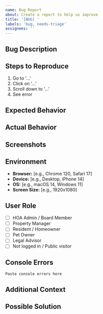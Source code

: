 ```yaml
---
name: Bug Report
about: Create a report to help us improve
title: '[BUG] '
labels: 'bug, needs-triage'
assignees: ''
---
```


## Bug Description
<!-- A clear and concise description of what the bug is -->

## Steps to Reproduce
1. Go to '...'
2. Click on '...'
3. Scroll down to '...'
4. See error

## Expected Behavior
<!-- A clear and concise description of what you expected to happen -->

## Actual Behavior
<!-- What actually happened -->

## Screenshots
<!-- If applicable, add screenshots to help explain your problem -->

## Environment
- **Browser:** [e.g., Chrome 120, Safari 17]
- **Device:** [e.g., Desktop, iPhone 14]
- **OS:** [e.g., macOS 14, Windows 11]
- **Screen Size:** [e.g., 1920x1080]

## User Role
<!-- Which user role were you using when you encountered this bug? -->
- [ ] HOA Admin / Board Member
- [ ] Property Manager
- [ ] Resident / Homeowner
- [ ] Pet Owner
- [ ] Legal Advisor
- [ ] Not logged in / Public visitor

## Console Errors
<!-- If there are any console errors, please paste them here -->
```
Paste console errors here
```

## Additional Context
<!-- Add any other context about the problem here -->

## Possible Solution
<!-- If you have suggestions on how to fix the bug, please describe them here -->